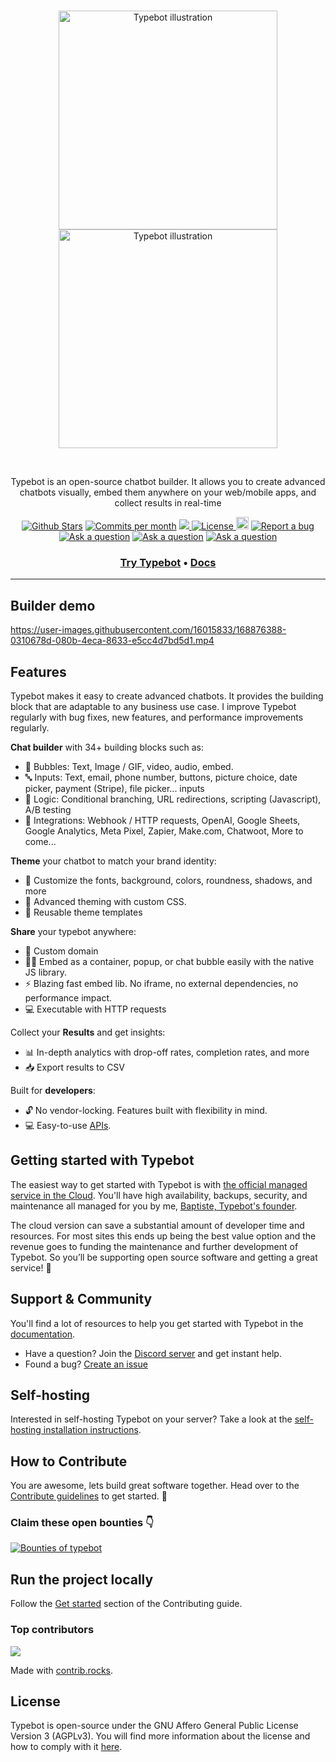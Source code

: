 <br />
<p align="center">
  <a href="https://typebot.io/#gh-light-mode-only" target="_blank">
    <img src="./.github/images/logo-light.png" alt="Typebot illustration" width="350px">
  </a>
  <a href="https://typebot.io/#gh-dark-mode-only" target="_blank">
    <img src="./.github/images/logo-dark.png" alt="Typebot illustration" width="350px">
  </a>
</p>
<br />
  
<p align="center">
Typebot is an open-source chatbot builder. It allows you to create advanced chatbots visually, embed them anywhere on your web/mobile apps, and collect results in real-time
</p>

<p align="center">
<a href="https://github.com/baptistearno/typebot.io/stargazers"><img src="https://img.shields.io/github/stars/baptistearno/typebot.io" alt="Github Stars"></a>
</a>
<a href="https://github.com/baptistearno/typebot.io/pulse"><img src="https://img.shields.io/github/commit-activity/m/baptistearno/typebot.io" alt="Commits per month"></a>
<a href="https://docs.typebot.io/self-hosting/guides/docker">
<img src="https://img.shields.io/docker/pulls/baptistearno/typebot-builder">
</a>
<a href="https://github.com/baptistearno/typebot.io/blob/main/LICENSE"><img src="https://img.shields.io/badge/license-AGPLv3-purple" alt="License">
<a href="https://status.typebot.io"><img height="20px" src="https://betteruptime.com/status-badges/v1/monitor/a9kf.svg" alt="Uptime"></a>
<a href="https://github.com/baptisteArno/typebot.io/issues/new"><img src="https://img.shields.io/badge/Report a bug-Github-%231F80C0" alt="Report a bug"></a>
<a href="https://github.com/baptisteArno/typebot.io/discussions/new?category=q-a"><img src="https://img.shields.io/badge/Ask a question-Github-%231F80C0" alt="Ask a question"></a>
<a href="https://console.algora.io/org/typebot/bounties?status=open"><img src="https://img.shields.io/endpoint?url=https%3A%2F%2Fconsole.algora.io%2Fapi%2Fshields%2Ftypebot%2Fbounties%3Fstatus%3Dopen" alt="Ask a question"></a>
<a href="https://typebot.io/discord"><img src="https://img.shields.io/badge/Join community-Discord-%23404EED" alt="Ask a question"></a>

</p>

<h3 align="center">
  <b><a href="https://app.typebot.io/register">Try Typebot</a></b>
  •
  <b><a href="https://docs.typebot.io/">Docs</a></b>

---

## Builder demo

https://user-images.githubusercontent.com/16015833/168876388-0310678d-080b-4eca-8633-e5cc4d7bd5d1.mp4

## Features

Typebot makes it easy to create advanced chatbots. It provides the building block that are adaptable to any business use case. I improve Typebot regularly with bug fixes, new features, and performance improvements regularly.

**Chat builder** with 34+ building blocks such as:

- 💬 Bubbles: Text, Image / GIF, video, audio, embed.
- 🔤 Inputs: Text, email, phone number, buttons, picture choice, date picker, payment (Stripe), file picker... inputs
- 🧠 Logic: Conditional branching, URL redirections, scripting (Javascript), A/B testing
- 🔌 Integrations: Webhook / HTTP requests, OpenAI, Google Sheets, Google Analytics, Meta Pixel, Zapier, Make.com, Chatwoot, More to come...

**Theme** your chatbot to match your brand identity:

- 🎨 Customize the fonts, background, colors, roundness, shadows, and more
- 💪 Advanced theming with custom CSS.
- 💾 Reusable theme templates

**Share** your typebot anywhere:

- 🔗 Custom domain
- 👨‍💻 Embed as a container, popup, or chat bubble easily with the native JS library.
- ⚡ Blazing fast embed lib. No iframe, no external dependencies, no performance impact.
- 💻 Executable with HTTP requests

Collect your **Results** and get insights:

- 📊 In-depth analytics with drop-off rates, completion rates, and more
- 📥 Export results to CSV

Built for **developers**:

- 🔓 No vendor-locking. Features built with flexibility in mind.
- 💻 Easy-to-use [APIs](https://docs.typebot.io/api).

## Getting started with Typebot

The easiest way to get started with Typebot is with [the official managed service in the Cloud](https://app.typebot.io). You'll have high availability, backups, security, and maintenance all managed for you by me, [Baptiste, Typebot's founder](https://twitter.com/baptisteArno).

The cloud version can save a substantial amount of developer time and resources. For most sites this ends up being the best value option and the revenue goes to funding the maintenance and further development of Typebot.
So you’ll be supporting open source software and getting a great service! 💙

## Support & Community

You'll find a lot of resources to help you get started with Typebot in the [documentation](https://docs.typebot.io/).

- Have a question? Join the [Discord server](https://typebot.io/discord) and get instant help.
- Found a bug? [Create an issue](https://github.com/baptisteArno/typebot.io/issues/new)

## Self-hosting

Interested in self-hosting Typebot on your server? Take a look at the [self-hosting installation instructions](https://docs.typebot.io/self-hosting).

## How to Contribute

You are awesome, lets build great software together. Head over to the [Contribute guidelines](https://github.com/baptisteArno/typebot.io/blob/main/CONTRIBUTING.md) to get started. 💪

### Claim these open bounties 👇

<a href="https://console.algora.io/org/typebot/bounties?status=open">
  <picture>
    <source media="(prefers-color-scheme: dark)" srcset="https://console.algora.io/api/og/typebot/bounties.png?p=0&status=open&theme=dark">
    <img alt="Bounties of typebot" src="https://console.algora.io/api/og/typebot/bounties.png?p=0&status=open&theme=light">
  </picture>
</a>

## Run the project locally

Follow the [Get started](https://github.com/baptisteArno/typebot.io/blob/main/CONTRIBUTING.md#get-started) section of the Contributing guide.

### Top contributors

<a href="https://github.com/baptistearno/typebot.io/graphs/contributors">
  <img src="https://contrib.rocks/image?repo=baptistearno/typebot.io" />
</a>

Made with [contrib.rocks](https://contrib.rocks).

## License

Typebot is open-source under the GNU Affero General Public License Version 3 (AGPLv3). You will find more information about the license and how to comply with it [here](https://docs.typebot.io/self-hosting#license-requirements).
